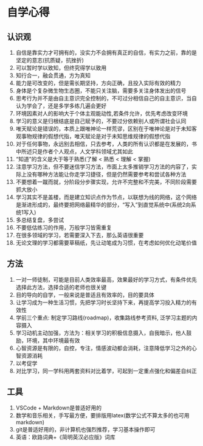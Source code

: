 # 自学心得

## 认识观

1. 自信是靠实力才可拥有的，没实力不会拥有真正的自信，有实力之前，靠的是坚定的意志(抗质疑，抗挫折)
2. 可以暂时学以致知，但终究得学以致用
3. 知行合一，融会贯通，方为真知
4. 能力是可改变的，但是需长期坚持，方向正确，且投入实际有效的精力
5. 身体是个复杂微生物生态圈，不能只关注脑，需要多关注身体发出的信号
6. 思考行为并不是由自主意识完全控制的，不可过分相信自己的自主意识，当自认为学会了，还是多学多练几遍会更好
7. 环境因素对人的影响大于个体主观能动性,若条件允许，优先考虑改变环境
8. 学习的意义是归根结底是自己赋予的，不要过分依赖别人或所谓社会认同
9. 唯天赋论是错误的，本质上跟唯神论一样荒谬，区别在于唯神论是对于未知客观事物规律的假想代指，唯天赋论是对于未知思维规律的假想代指
10. 对于任何事物，永远别去相信，只去参考，人类的所有认识都是在发展的，书中所述只是作者个人观点，人文学科领域尤其如此
11. “知道”的含义是大于等于熟悉(了解 < 熟悉 < 理解 < 掌握)
12. 注意学习方法，但不要迷信学习方法，市面上太多推销学习方法的内容了，实际上没有哪种方法能让你走学习捷径，但是仍然需要参考和尝试各种方法
13. 不要想着一蹴而就，分阶段分步骤实现，允许不完整和不完美，不同阶段需要抓大放小
14. 学习其实不是盖楼，而是建立知识点作为节点，以联想为线的网络，这个网络是渐进形成的，最终要把网络最精华的部分，“写入”到直觉系统中(系统2向系统1写入)
15. 多总结复盘，多尝试
16. 不要低估练习的作用，万般学习皆需重复
17. 在很多领域的学习，若需要深入下去，那么英语很重要
18. 无论文理的学习都需要草稿纸，先让动笔成为习惯，在考虑如何优化动笔价值

## 方法

1. 一对一师徒制，可能是目前人类效率最高，效果最好的学习方式，有条件优先选择此方法，选择合适的老师也很关键
2. 目的导向的自学，一般来说是普适且有效率的，目的要具体
3. 让学习成为一种生活习惯，先把学习时长坚持下来，再提高学习投入精力的有效性
4. 学前三个重点: 制定学习路线(roadmap)，收集路线参考资料, 泛学习主题的内容摄入
5. 学习动机主动加强，方法为：相关学习的积极信息摄入，自我暗示，他人鼓励，环境，其中环境最有效
6. 心智资源是有限的，自控，专注，情感波动都会消耗，注意降低学习之外的心智资源消耗
7. 以考促学
8. 对比学习，同一学科用两套资料对比着学，可起到一定重点强化和偏差自纠正

## 工具

1. VSCode + Markdown是普适好用的
2. 数学和音乐相关，手写最方便，要排版用latex(数学公式不算太多的也可用markdown)
3. git是普适好用的，非计算机也强烈推荐，学习基本操作即可
4. 英语：欧路词典+《简明英汉必应版》词库
